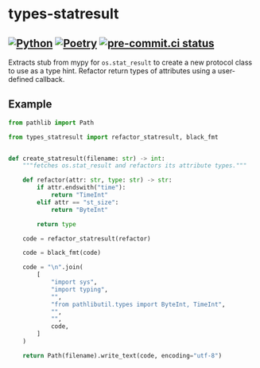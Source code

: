 # types-statresult

[![Python](https://img.shields.io/badge/python-3.10&#124;3.11&#124;3.12&#124;3.13&#124;3.14-blue?logoColor=yellow)](https://python.org)
[![Poetry](https://img.shields.io/badge/packaging-poetry==1.8.5-%233B82F6?logo=poetry)](https://python-poetry.org/)
[![pre-commit.ci status](https://results.pre-commit.ci/badge/github/d-chris/types-statresult/main.svg)](https://results.pre-commit.ci/latest/github/d-chris/types-statresult/main)
---

Extracts stub from mypy for `os.stat_result` to create a new protocol class to use as a type hint.
Refactor return types of attributes using a user-defined callback.

## Example

```python
from pathlib import Path

from types_statresult import refactor_statresult, black_fmt


def create_statresult(filename: str) -> int:
    """fetches os.stat_result and refactors its attribute types."""

    def refactor(attr: str, type: str) -> str:
        if attr.endswith("time"):
            return "TimeInt"
        elif attr == "st_size":
            return "ByteInt"

        return type

    code = refactor_statresult(refactor)

    code = black_fmt(code)

    code = "\n".join(
        [
            "import sys",
            "import typing",
            "",
            "from pathlibutil.types import ByteInt, TimeInt",
            "",
            "",
            code,
        ]
    )

    return Path(filename).write_text(code, encoding="utf-8")
```
